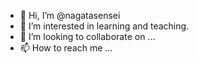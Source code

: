 - 👋 Hi, I’m @nagatasensei
- 👀 I’m interested in learning and teaching.
- 💞️ I’m looking to collaborate on ...
- 📫 How to reach me ...


<!--- - 🌱 I’m currently learning ... --->
<!---
nagatasensei/nagatasensei is a ✨ special ✨ repository because its `README.md` (this file) appears on your GitHub profile.
You can click the Preview link to take a look at your changes.
--->
